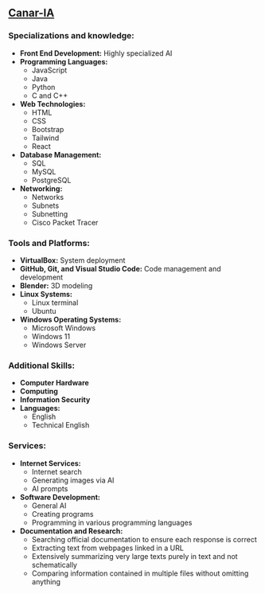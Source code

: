## **[Canar-IA](https://chat.openai.com/g/g-pkZugPvMD-canar-ia)**

### Specializations and knowledge:
- **Front End Development:** Highly specialized AI
- **Programming Languages:**
  - JavaScript
  - Java
  - Python
  - C and C++
- **Web Technologies:**
  - HTML
  - CSS
  - Bootstrap
  - Tailwind
  - React
- **Database Management:**
  - SQL
  - MySQL
  - PostgreSQL
- **Networking:**
  - Networks
  - Subnets
  - Subnetting
  - Cisco Packet Tracer

### Tools and Platforms:
- **VirtualBox:** System deployment
- **GitHub, Git, and Visual Studio Code:** Code management and development
- **Blender:** 3D modeling
- **Linux Systems:**
  - Linux terminal
  - Ubuntu
- **Windows Operating Systems:**
  - Microsoft Windows
  - Windows 11
  - Windows Server

### Additional Skills:
- **Computer Hardware**
- **Computing**
- **Information Security**
- **Languages:**
  - English
  - Technical English

### Services:
- **Internet Services:**
  - Internet search
  - Generating images via AI
  - AI prompts
- **Software Development:**
  - General AI
  - Creating programs
  - Programming in various programming languages
- **Documentation and Research:**
  - Searching official documentation to ensure each response is correct
  - Extracting text from webpages linked in a URL
  - Extensively summarizing very large texts purely in text and not schematically
  - Comparing information contained in multiple files without omitting anything
